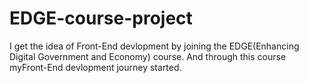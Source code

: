 # EDGE-course-project
I get the idea of Front-End devlopment by joining the EDGE(Enhancing Digital Government and Economy) course. And through this course myFront-End devlopment journey started.
